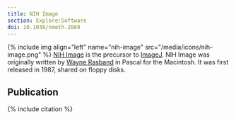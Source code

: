 ```yaml
---
title: NIH Image
section: Explore:Software
doi: 10.1038/nmeth.2089
---
```


{% include img align="left" name="nih-image" src="/media/icons/nih-image.png" %}
[NIH Image](https://imagej.net/nih-image/) is the precursor to
[ImageJ](/software/imagej). NIH Image was originally written by
[Wayne Rasband](/people/rasband) in Pascal for the Macintosh.
It was first released in 1987, shared on floppy disks.

## Publication

{% include citation %}
